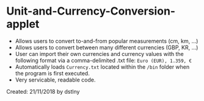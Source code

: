 # Unit-and-Currency-Conversion-applet
- Allows users to convert to-and-from popular measurements (cm, km, ...)
- Allows users to convert between many different currencies (GBP, KR, ...)
- User can import their own currencies and currency values with the following format via a comma-delimited .txt file:
`Euro (EUR), 1.359, €`
- Automatically loads `Currency.txt` located within the `/bin` folder when the program is first executed.
- Very servicable, readable code.

Created: 21/11/2018 by dstlny
